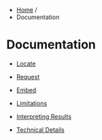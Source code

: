 <ul class="breadcrumb">
	<li><a href="/tion">Home</a> <span class="divider">/</span></li>
	<li id="blogActive" class="active">Documentation</li>
</ul>

Documentation
=============

*  [Locate](locate_docs.md)
*  [Request](request_docs.md)
*  [Embed](embed_docs.md)

*  [Limitations](limitations.md)
*  [Interpreting Results](interpreting.md)

*  [Technical Details](technical.md)


